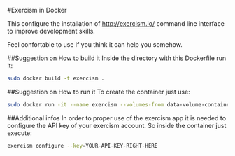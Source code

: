 #Exercism in Docker

This configure the installation of http://exercism.io/ command line interface to improve development skills.

Feel confortable to use if you think it can help you somehow.

##Suggestion on How to build it
Inside the directory with this Dockerfile run it:

```bash
sudo docker build -t exercism .
```
##Suggestion on How to run it
To create the container just use:

```bash
sudo docker run -it --name exercism --volumes-from data-volume-container exercism ash
```
##Additional infos
In order to proper use of the exercism app it is needed to configure the API key of your exercism account.
So inside the container just execute:

```bash
exercism configure --key=YOUR-API-KEY-RIGHT-HERE
```

